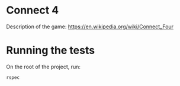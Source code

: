 # Connect 4

Description of the game: https://en.wikipedia.org/wiki/Connect_Four

# Running the tests

On the root of the project, run:

```
rspec
```

